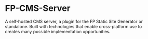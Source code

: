 # FP-CMS-Server
A self-hosted CMS server, a plugin for the FP Static Site Generator or standalone. Built with technologies that enable cross-platform use to creates many possible implementation opportunities.
